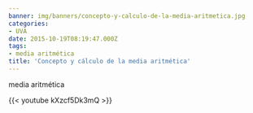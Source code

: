 ```yaml
---
banner: img/banners/concepto-y-calculo-de-la-media-aritmetica.jpg
categories:
- UVA
date: 2015-10-19T08:19:47.000Z
tags:
- media aritmética
title: 'Concepto y cálculo de la media aritmética'
---
```


media aritmética

{{< youtube kXzcf5Dk3mQ >}}
